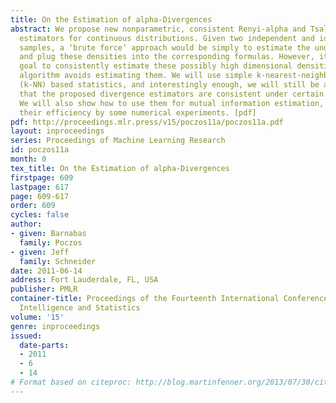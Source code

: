 ```yaml
---
title: On the Estimation of alpha-Divergences
abstract: We propose new nonparametric, consistent Renyi-alpha and Tsallis-alpha divergence
  estimators for continuous distributions. Given two independent and identically distributed
  samples, a ‘brute force’ approach would be simply to estimate the underlying densities,
  and plug these densities into the corresponding formulas. However, it is not our
  goal to consistently estimate these possibly high dimensional densities, and our
  algorithm avoids estimating them. We will use simple k-nearest-neighbor distance
  (k-NN) based statistics, and interestingly enough, we will still be able to prove
  that the proposed divergence estimators are consistent under certain conditions.
  We will also show how to use them for mutual information estimation, and demonstrate
  their efficiency by some numerical experiments. [pdf]
pdf: http://proceedings.mlr.press/v15/poczos11a/poczos11a.pdf
layout: inproceedings
series: Proceedings of Machine Learning Research
id: poczos11a
month: 0
tex_title: On the Estimation of alpha-Divergences
firstpage: 609
lastpage: 617
page: 609-617
order: 609
cycles: false
author:
- given: Barnabas
  family: Poczos
- given: Jeff
  family: Schneider
date: 2011-06-14
address: Fort Lauderdale, FL, USA
publisher: PMLR
container-title: Proceedings of the Fourteenth International Conference on Artificial
  Intelligence and Statistics
volume: '15'
genre: inproceedings
issued:
  date-parts:
  - 2011
  - 6
  - 14
# Format based on citeproc: http://blog.martinfenner.org/2013/07/30/citeproc-yaml-for-bibliographies/
---
```

